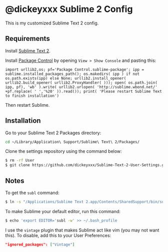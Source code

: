 @dickeyxxx Sublime 2 Config
===========================

This is my customized Sublime Text 2 config.

Requirements
------------

Install [Sublime Text 2](http://www.sublimetext.com/).

Install [Package Control](http://wbond.net/sublime_packages/package_control) by opening `View > Show Console` and pasting this:

```
import urllib2,os; pf='Package Control.sublime-package'; ipp = sublime.installed_packages_path(); os.makedirs( ipp ) if not os.path.exists(ipp) else None; urllib2.install_opener( urllib2.build_opener( urllib2.ProxyHandler( ))); open( os.path.join( ipp, pf), 'wb' ).write( urllib2.urlopen( 'http://sublime.wbond.net/' +pf.replace( ' ','%20' )).read()); print( 'Please restart Sublime Text to finish installation')
```

Then restart Sublime.

Installation
------------

Go to your Sublime Text 2 Packages directory:

```bash
cd ~/Library/Application\ Support/Sublime\ Text\ 2/Packages/
```

Clone the settings repository using the command below:

```bash
$ rm -rf User
$ git clone https://github.com/dickeyxxx/Sublime-Text-2-User-Settings.git User
```

Notes
-----

To get the `subl` command:

```bash
$ ln -s "/Applications/Sublime Text 2.app/Contents/SharedSupport/bin/subl" /usr/local/bin/subl
```

To make Sublime your default editor, run this command:

```bash
$ echo 'export EDITOR='subl -w' >> ~/.bash_profile
```

I use the `vintage` plugin that makes Sublime act like vim (you may not want this). To disable, add this to your User Preferences:

```json
"ignored_packages": ["Vintage"]
```